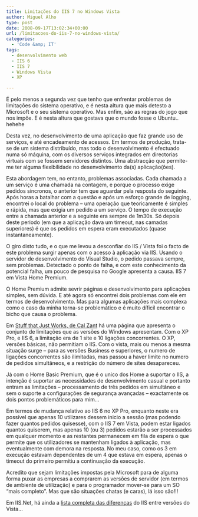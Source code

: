 ```yaml
---
title: Limitações do IIS 7 no Windows Vista
author: Miguel Alho
type: post
date: 2008-09-17T13:02:34+00:00
url: /limitacoes-do-iis-7-no-windows-vista/
categories:
  - 'Code &amp; IT'
tags:
  - desenvolvimento web
  - IIS 6
  - IIS 7
  - Windows Vista
  - XP

---
```

É pelo menos a segunda vez que tenho que enfrentar problemas de limitações do sistema operativo, e é nesta altura que mais detesto a Microsoft e o seu sistema operativo. Mas enfim, são as regras do jogo que nos impõe. E é nesta altura que gostava que o mundo fosse o Ubuntu.. hehehe

Desta vez, no desenvolvimento de uma aplicação que faz grande uso de serviços, e até encadeamento de acessos. Em termos de produção, trata-se de um sistema distribuído, mas todo o desenvolvimento é efectuado numa só máquina, com os diversos serviços integrados em directorias virtuais com se fossem servidores distintos. Uma abstracção que permite-me ter alguma flexibilidade no desenvolvimento da(s) aplicação(ões). 

Esta abordagem tem, no entanto, problemas associadas. Cada chamada a um serviço é uma chamada na contagem, e porque o processo exige pedidos síncronos, o anterior tem que aguardar pela resposta do seguinte. Após horas a batalhar com a questão e após um esforço grande de logging, encontrei o local do problema &#8211; uma operação que teoricamente é simples e rápida, mas que exigia um pedido a um serviço. O tempo de execução entre a chamada anterior e a seguinte era sempre de 1m30s. Só depois deste periodo (em que a aplicação dava um timeout, nas camadas superiores) é que os pedidos em espera eram executados (quase instantaneamente).

O giro disto tudo, e o que me levou a desconfiar do IIS / Vista foi o facto de este problema surgir apenas com o acesso à aplicação via IIS. Usando o servidor de desenvolvimento do Visual Studio, o pedido passava sempre, sem problemas. Detectado o ponto de falha, e com este conhecimento da potencial falha, um pouco de pesquisa no Google apresenta a causa. IIS 7 em Vista Home Premium.

O Home Premium admite sevrir páginas e desenvolvimento para aplicações simples, sem dúvida. E até agora só encontrei dois problemas com ele em termos de desenvolvimento. Mas para algumas aplicações mais complexa como o caso da minha torna-se problemático e é muito díficil encontrar o bicho que causa o problema.

Em <a target="_blank" href="http://www.stuffthatjustworks.com/2008/02/25/LimitationsOfIIS7OnVista.aspx">Stuff that Just Works, de Cal Zant</a> há uma página que apresenta o conjunto de limitações que as versões do Windows apresentam. Com o XP Pro, e IIS 6, a limitação era de 1 site e 10 ligações concorrentes. O XP, versões básicas, não permitiam o IIS. Com o vista, mais ou menos a mesma situação surge &#8211; para as versões Business e superiores, o numero de ligações concorrentes são ilimitadas, mas passou a haver limite no numero de pedidos simultâneos, e a restrição do número de sites desapareceu. 

Já com o Home Basic Premium, que é o unico dos Home a suportar o IIS, a intenção é suportar as necessidades de desenvolvimento casual e portanto entram as limitações &#8211; processamento de três pedidos em simultâneo e sem o suporte a configurações de segurança avançadas &#8211; exactamente os dois pontos problemáticos para mim&#8230; 

Em termos de mudança relativo ao IIS 6 no XP Pro, enquanto neste era possível que apenas 10 utilizares dessem inicio a sessão (mas podendo fazer quantos pedidos quisesse), com o IIS 7 em Vista, podem estar ligados quantos quiserem, mas apenas 10 (ou 3) pedidos estarão a ser processados em qualquer momento e as restantes permanecem em fila de espera o que permite que os utilizadores se mantenham ligados à aplicação, mas eventualmente com demora na resposta. No meu caso, como os 3 em execução estavam dependentes de um 4 que estava em espera, apenas o timeout do primeiro permitiu a continuação da execução.

Acredito que sejam limitações impostas pela Microsoft para de alguma forma puxar as empresas a comprarem as versões de servidor (em termos de ambiente de utilização) e para o programador mover-se para um SO &#8220;mais completo&#8221;. Mas que são situações chatas (e caras), lá isso são!!!

Em IIS.Net, há ainda a <a target="_blank" href="http://learn.iis.net/page.aspx/479/iis-70-features-and-vista-editions/">lista completa das diferenças</a> do IIS entre versões do Vista&#8230;